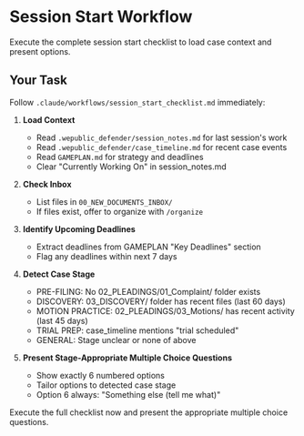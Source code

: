 # Session Start Workflow

Execute the complete session start checklist to load case context and present options.

## Your Task

Follow `.claude/workflows/session_start_checklist.md` immediately:

1. **Load Context**
   - Read `.wepublic_defender/session_notes.md` for last session's work
   - Read `.wepublic_defender/case_timeline.md` for recent case events
   - Read `GAMEPLAN.md` for strategy and deadlines
   - Clear "Currently Working On" in session_notes.md

2. **Check Inbox**
   - List files in `00_NEW_DOCUMENTS_INBOX/`
   - If files exist, offer to organize with `/organize`

3. **Identify Upcoming Deadlines**
   - Extract deadlines from GAMEPLAN "Key Deadlines" section
   - Flag any deadlines within next 7 days

4. **Detect Case Stage**
   - PRE-FILING: No 02_PLEADINGS/01_Complaint/ folder exists
   - DISCOVERY: 03_DISCOVERY/ folder has recent files (last 60 days)
   - MOTION PRACTICE: 02_PLEADINGS/03_Motions/ has recent activity (last 45 days)
   - TRIAL PREP: case_timeline mentions "trial scheduled"
   - GENERAL: Stage unclear or none of above

5. **Present Stage-Appropriate Multiple Choice Questions**
   - Show exactly 6 numbered options
   - Tailor options to detected case stage
   - Option 6 always: "Something else (tell me what)"

Execute the full checklist now and present the appropriate multiple choice questions.
